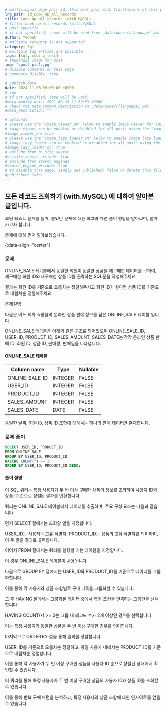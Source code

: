 ```yaml
---
# multilingual page pair id, this must pair with translations of this page. (This name must be unique)
lng_pair: id_Look_Up_All_Records
title: Look up all records (with.MySQL)
# title: Look up all records (with.MySQL)
# post specific
# if not specified, .name will be used from _data/owner/[language].yml
author: Yeonuk
# multiple category is not supported
category: Sql
# multiple tag entries are possible
tags: [sql, coding test]
# thumbnail image for post
img: ":post_pic1.jpg"
# disable comments on this page
# comments_disable: true

# publish date
date: 2024-11-08 09:00:00 +0900
# seo
# if not specified, date will be used.
#meta_modify_date: 2021-08-10 11:32:53 +0900
# check the meta_common_description in _data/owner/[language].yml
#meta_description: ""

# optional
# please use the "image_viewer_on" below to enable image viewer for individual pages or posts (_posts/ or [language]/_posts folders).
# image viewer can be enabled or disabled for all posts using the "image_viewer_posts: true" setting in _data/conf/main.yml.
#image_viewer_on: true
# please use the "image_lazy_loader_on" below to enable image lazy loader for individual pages or posts (_posts/ or [language]/_posts folders).
# image lazy loader can be enabled or disabled for all posts using the "image_lazy_loader_posts: true" setting in _data/conf/main.yml.
#image_lazy_loader_on: true
# exclude from on site search
#on_site_search_exclude: true
# exclude from search engines
#search_engine_exclude: true
# to disable this page, simply set published: false or delete this file
#published: false
---
```


<!-- outline-start -->

## 모든 레코드 조회하기 (with.MySQL) 에 대하여 알아본 글입니다.

코딩 테스트 문제를 풀며, 풀었던 문제에 대한 회고와 다른 풀이 방법을 알아보며, 알아가고자 합니다.

문제에 대해 먼저 알아보겠습니다.

{:data-align="center"}

<!-- outline-end -->

### 문제

ONLINE_SALE 테이블에서 동일한 회원이 동일한 상품을 재구매한 데이터를 구하여, 재구매한 회원 ID와 재구매한 상품 ID를 출력하는 SQL문을 작성해주세요.

결과는 회원 ID를 기준으로 오름차순 정렬해주시고 회원 ID가 같다면 상품 ID를 기준으로 내림차순 정렬해주세요.

문제설명

다음은 어느 의류 쇼핑몰의 온라인 상품 판매 정보를 담은 ONLINE_SALE 테이블 입니다.

ONLINE_SALE 테이블은 아래와 같은 구조로 되어있으며 ONLINE_SALE_ID, USER_ID, PRODUCT_ID, SALES_AMOUNT, SALES_DATE는 각각 온라인 상품 판매 ID, 회원 ID, 상품 ID, 판매량, 판매일을 나타냅니다.

#### ONLINE_SALE 테이블

<!-- #### 제한사항

- a의 길이는 1 이상 1,000,000 이하입니다.
- a[i]는 i+1 번째 풍선에 써진 숫자를 의미합니다.
- a의 모든 수는 -1,000,000,000 이상 1,000,000,000 이하인 정수입니다.
- a의 모든 수는 서로 다릅니다. -->

<!-- #### 입출력 예 -->

| Column name    | Type    | Nullable |
| -------------- | ------- | -------- |
| ONLINE_SALE_ID | INTEGER | FALSE    |
| USER_ID        | INTEGER | FALSE    |
| PRODUCT_ID     | INTEGER | FALSE    |
| SALES_AMOUNT   | INTEGER | FALSE    |
| SALES_DATE     | DATE    | FALSE    |

동일한 날짜, 회원 ID, 상품 ID 조합에 대해서는 하나의 판매 데이터만 존재합니다.

### 문제 풀이

```sql
SELECT USER_ID, PRODUCT_ID
FROM ONLINE_SALE
GROUP BY USER_ID, PRODUCT_ID
HAVING COUNT(*) >= 2
ORDER BY USER_ID, PRODUCT_ID DESC;
```

#### 풀이 설명

이 SQL 쿼리는 특정 사용자가 두 번 이상 구매한 상품의 정보를 조회하여 사용자 ID와 상품 ID 순으로 정렬된 결과를 반환합니다.

쿼리는 ONLINE_SALE 테이블에서 데이터를 추출하며, 주요 구성 요소는 다음과 같습니다.

먼저 SELECT 절에서는 조회할 열을 지정합니다.

USER_ID는 사용자의 고유 식별자, PRODUCT_ID는 상품의 고유 식별자를 의미하며, 이 두 열을 결과로 출력합니다.

이어서 FROM 절에서는 쿼리를 실행할 기본 테이블을 지정합니다.

이 경우 ONLINE_SALE 테이블이 사용됩니다.

다음으로 GROUP BY 절에서는 USER_ID와 PRODUCT_ID를 기준으로 데이터를 그룹화합니다.

이를 통해 각 사용자와 상품 조합별로 구매 기록을 그룹화할 수 있습니다.

그 후 HAVING 절에서는 그룹화된 데이터 중에서 특정 조건을 만족하는 그룹만을 선택합니다.

HAVING COUNT(\*) >= 2는 그룹 내 레코드 수가 2개 이상인 경우를 선택합니다.

이는 특정 사용자가 동일한 상품을 두 번 이상 구매한 경우를 의미합니다.

마지막으로 ORDER BY 절을 통해 결과를 정렬합니다.

USER_ID를 기준으로 오름차순 정렬하고, 동일 사용자 내에서는 PRODUCT_ID를 기준으로 내림차순 정렬합니다.

이를 통해 각 사용자가 두 번 이상 구매한 상품을 사용자 ID 순으로 정렬된 상태에서 확인할 수 있습니다.

이 쿼리를 통해 특정 사용자가 두 번 이상 구매한 상품의 사용자 ID와 상품 ID를 조회할 수 있습니다.

이를 통해 반복 구매 패턴을 분석하고, 특정 사용자와 상품 조합에 대한 인사이트를 얻을 수 있습니다.

